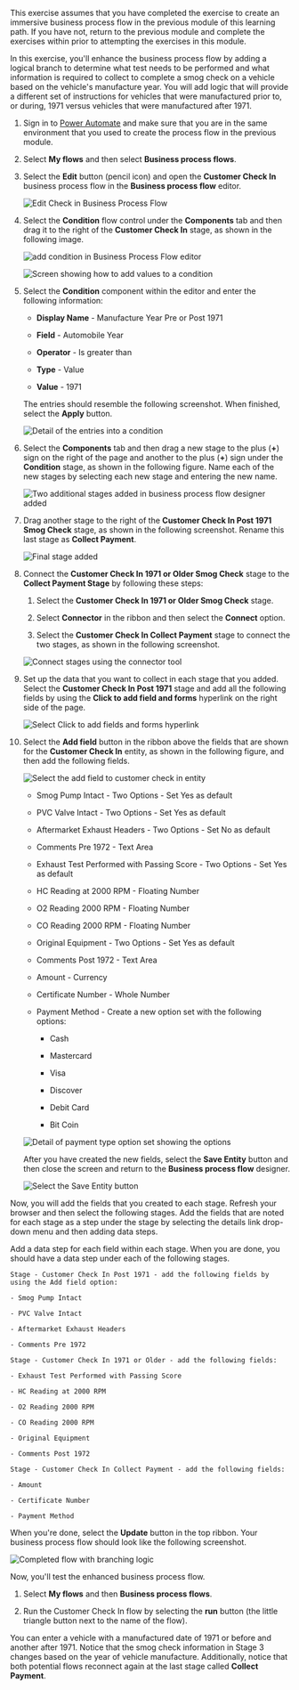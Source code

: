 This exercise assumes that you have completed the exercise to create an immersive 
business process flow in the previous module of this learning path. If
you have not, return to the previous module and complete the exercises within
prior to attempting the exercises in this module.

In this exercise, you'll enhance the business process flow by adding 
a logical branch to determine what test needs to be performed and
what information is required to collect to complete a smog check on a
vehicle based on the vehicle's manufacture year. You will add
logic that will provide a different set of instructions for vehicles
that were manufactured prior to, or during, 1971 versus vehicles that were manufactured after 1971. 

1. Sign in to [Power Automate](https://preview.flow.microsoft.com/?azure-portal=true) 
and make sure that you are in the same environment that you used to create the process flow in 
the previous module.

1. Select **My flows** and then select **Business process flows**.

1. Select the **Edit** button (pencil icon) and open the **Customer Check In** business process flow in the **Business process flow** editor.

	![Edit Check in Business Process Flow](../media/6-edit-customer-check.png)

1. Select the **Condition** flow control under the **Components** tab and then drag
it to the right of the **Customer Check In** stage, as shown in the following image.

	![add condition in Business Process Flow editor](../media/7-add-condition.png)

	![Screen showing how to add values to a condition](../media/8-adding-arguments-condition.png)

1. Select the **Condition** component within the editor and enter the following information:

	-   **Display Name** - Manufacture Year Pre or Post 1971
	
	-   **Field** - Automobile Year
	
	-   **Operator** - Is greater than
	
	-   **Type** - Value
	
	-   **Value** - 1971

	The entries should resemble the following screenshot. When finished, select
	the **Apply** button.
	
	![Detail of the entries into a condition](../media/9-detail-condition-entries.png)

1. Select the **Components** tab and then drag a new stage to the plus 
(**+**) sign on the right of the page and another to the plus (**+**) sign under the **Condition** stage, as shown in the following figure.
Name each of the new stages by selecting each new stage and entering the new name.

	![Two additional stages added in business process flow designer added](../media/10-two-additional-stages-added.png)

1. Drag another stage to the right of the **Customer Check In Post 1971 Smog Check** stage, as shown in the following screenshot. Rename this last stage as **Collect Payment**.

	![Final stage added](../media/11-add-final-stage.png)

1. Connect the **Customer Check In 1971 or Older Smog Check** stage to the **Collect Payment Stage** by following these steps:

	1. Select the **Customer Check In 1971 or Older Smog Check** stage.
	
	1. Select **Connector** in the ribbon and then select the **Connect** option.
	
	1. Select the **Customer Check In Collect Payment** stage to connect the two stages, as shown in the following screenshot.

	![Connect stages using the connector tool](../media/12-connect-stages.png)

1.  Set up the data that you want to collect in each stage that you added. Select the **Customer Check In Post 1971** stage and add all the following fields by using the **Click to add field and forms** hyperlink on the right side of the page.
	
	![Select Click to add fields and forms hyperlink](../media/13-add-fields-forms-hyperlink.png)
	
1.	Select the **Add field** button in the ribbon above the fields that are shown for
	the **Customer Check In** entity, as shown in the following figure, and then add the following
	fields.
	
	![Select the add field to customer check in entity](../media/14-add-field-customer-check-entity.png)
	
	- Smog Pump Intact - Two Options - Set Yes as default
		
	- PVC Valve Intact - Two Options - Set Yes as default
		
	- Aftermarket Exhaust Headers - Two Options - Set No as default
		
	- Comments Pre 1972 - Text Area
		
	- Exhaust Test Performed with Passing Score - Two Options - Set Yes as default
		
	- HC Reading at 2000 RPM - Floating Number
		
	- O2 Reading 2000 RPM - Floating Number
		
	- CO Reading 2000 RPM - Floating Number
		
	- Original Equipment - Two Options - Set Yes as default
		
	- Comments Post 1972 - Text Area
		
	- Amount - Currency
		
	- Certificate Number - Whole Number
		
	- Payment Method - Create a new option set with the following options:
	
		- Cash
			
		- Mastercard
			
		- Visa
			
		- Discover
			
		- Debit Card
			
		- Bit Coin
	
	![Detail of payment type option set showing the options](../media/15-payment-type-option-set.png)
	
	After you have created the new fields, select the **Save Entity** button and then
	close the screen and return to the **Business process flow** designer.
	
	![Select the Save Entity button](../media/16-save-entity.png)
	
Now, you will add the fields that you created to each stage. Refresh your 
browser and then select the following stages. Add the fields that are noted for each 
stage as a step under the stage by selecting the details link drop-down menu
and then adding data steps. 

Add a data step for each field within each stage. When you are done, you 
should have a data step under each of the following stages.

	Stage - Customer Check In Post 1971 - add the following fields by using the Add field option:	

	- Smog Pump Intact
			
	- PVC Valve Intact
			
	- Aftermarket Exhaust Headers
			
	- Comments Pre 1972

	Stage - Customer Check In 1971 or Older - add the following fields:

	- Exhaust Test Performed with Passing Score

	- HC Reading at 2000 RPM

	- O2 Reading 2000 RPM

	- CO Reading 2000 RPM

	- Original Equipment

	- Comments Post 1972

	Stage - Customer Check In Collect Payment - add the following fields:

	- Amount

	- Certificate Number

	- Payment Method

When you're done, select the **Update** button in the top ribbon.
Your business process flow should look like the following screenshot.
	
![Completed flow with branching logic](../media/17-completed-flow-branching-logic.png)

Now, you'll test the enhanced business process flow. 

1. Select **My flows** and then **Business process flows**.

1. Run the Customer Check In flow by selecting the **run**
button (the little triangle button next to the name of the flow).

You can enter a vehicle with a manufactured date of 1971 or before 
and another after 1971. Notice that the smog check information in Stage 3
changes based on the year of vehicle manufacture. Additionally, notice that both 
potential flows reconnect again at the last stage called **Collect Payment**.
